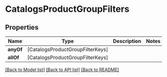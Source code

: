 # CatalogsProductGroupFilters

## Properties
Name | Type | Description | Notes
------------ | ------------- | ------------- | -------------
**anyOf** | [CatalogsProductGroupFilterKeys] |  | 
**allOf** | [CatalogsProductGroupFilterKeys] |  | 

[[Back to Model list]](../README.md#documentation-for-models) [[Back to API list]](../README.md#documentation-for-api-endpoints) [[Back to README]](../README.md)


